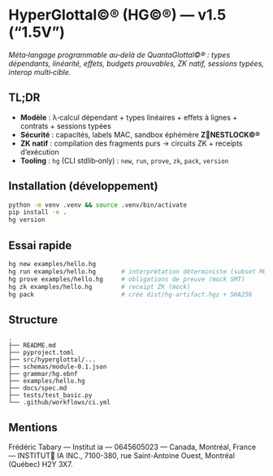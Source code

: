 # HyperGlottal©® (HG©®) — v1.5 (“1.5V”)
_Méta‑langage programmable au‑delà de QuantaGlottal©® : types dépendants, linéarité, effets, budgets prouvables, ZK natif, sessions typées, interop multi‑cible._

## TL;DR
- **Modèle** : λ‑calcul dépendant + types linéaires + effets à lignes + contrats + sessions typées
- **Sécurité** : capacités, labels MAC, sandbox éphémère **Z🦋NESTLOCK©®**
- **ZK natif** : compilation des fragments purs → circuits ZK + receipts d’exécution
- **Tooling** : `hg` (CLI stdlib‑only) : `new`, `run`, `prove`, `zk`, `pack`, `version`

## Installation (développement)
```bash
python -m venv .venv && source .venv/bin/activate
pip install -e .
hg version
```

## Essai rapide
```bash
hg new examples/hello.hg
hg run examples/hello.hg       # interprétation déterministe (subset M0)
hg prove examples/hello.hg     # obligations de preuve (mock SMT)
hg zk examples/hello.hg        # receipt ZK (mock)
hg pack                        # crée dist/hg-artifact.hgz + SHA256
```

## Structure
```
.
├── README.md
├── pyproject.toml
├── src/hyperglottal/...
├── schemas/module-0.1.json
├── grammar/hg.ebnf
├── examples/hello.hg
├── docs/spec.md
├── tests/test_basic.py
└── .github/workflows/ci.yml
```

## Mentions
Frédéric Tabary — Institut ia — 0645605023 — Canada, Montréal, France — INSTITUT🦋 IA INC., 7100-380, rue Saint-Antoine Ouest, Montréal (Québec) H2Y 3X7.

